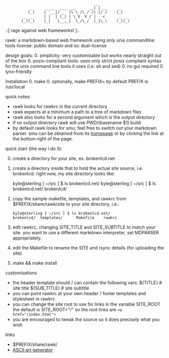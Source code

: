                                             _                   
               _      _ __  __ _ __      __| | __     _         
              (_)    | '__|/ _` |\ \ /\ / /| |/ /    (_)             
            _  _     | |  | (_| | \ V  V / |   <      _  _ 
           (_)(_)    |_|   \__,_|  \_/\_/  |_|\_\    (_)(_)
                                                                     


.:[ rage against web frameworks! ]:.

rawk: a markdown-based web framework using only unix commandline tools
license: public domain and isc dual-license

design goals:
0. simplicity: very customisable but works nearly straight out of the box
0. posix-compliant tools: uses only strict posix compliant syntax for the 
unix command line tools it uses (i.e. sh and sed)
0. no gui required
0. lynx-friendly

installation
0. make 
0. optionally, make PREFIX=<path to install to>
    by default PREFIX is /usr/local

quick notes:
* rawk looks for rawkrc in the current directory
* rawk expects at a minimum a path to a tree of markdown files
* rawk also looks for a second argument which is the output directory
* if no output directory rawk will use $PWD/$(basename $1).build
* by default rawk looks for smu; feel free to switch out your markdown parser.
smu can be obtained from its [homepage](http://s01.de/~tox/index.cgi/proj_smu)
or by clicking the link at the bottom right of the page.

quick start (the way i do it):

0. create a directory for your site, ex. brokenlcd.net

0. create a directory inside that to hold the actual site source, i.e. 
brokenlcd.  right now, my site directory looks like:

    kyle@sterling [ ~/src ] $ ls
    brokenlcd.net/
    kyle@sterling [ ~/src ] $ ls brokenlcd.net/
    brokenlcd/

0. copy the sample makefile, templates, and rawkrc from 
$PREFIX/share/rawk/site to your site directory, i.e.:

    `kyle@sterling [ ~/src ] $ ls brokenlcd.net/`   
    `brokenlcd/  templates/      Makefile    rawkrc`

0. edit rawkrc, changing SITE\_TITLE and SITE\_SUBTITLE to match your site. 
you want to use a different markdown interpreter, set MDPARSER 
appropriately. 

0. edit the Makefile to rename the SITE and rsync details (for uploading
the site).

0. make && make install

customisations
* the header template should / can contain the following vars:
    ${TITLE}        # site title
    ${SUB\_TITLE}    # site subtitle
* you can point rawkrc at your own header / footer templates and stylesheet
in rawkrc
* you can change the site root to use for links in the variable SITE\_ROOT
the default is SITE\_ROOT="/" so the root links are `<a href="/index.html">`
* you are encouraged to tweak the source so it does precisely what you wish

links
* $PREFIX/share/rawk/
* [ASCII art generator](http://www.network-science.de/ascii/)
